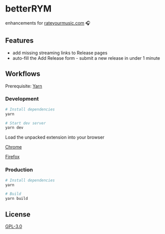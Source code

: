 # betterRYM

enhancements for [rateyourmusic.com](https://rateyourmusic.com/) 🎧

## Features

- add missing streaming links to Release pages
- auto-fill the Add Release form - submit a new release in under 1 minute

## Workflows

Prerequisite: [Yarn](https://yarnpkg.com)

### Development

```sh
# Install dependencies
yarn

# Start dev server
yarn dev
```

Load the unpacked extension into your browser

[Chrome](https://developer.chrome.com/docs/extensions/mv3/getstarted/#manifest)

[Firefox](https://extensionworkshop.com/documentation/develop/temporary-installation-in-firefox/)

### Production

```sh
# Install dependencies
yarn

# Build
yarn build
```

## License

[GPL-3.0](https://github.com/jgchk/betterRYM/blob/main/LICENSE)
